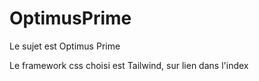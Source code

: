 # OptimusPrime


Le sujet est Optimus Prime

Le framework css choisi est Tailwind, sur lien dans l'index


